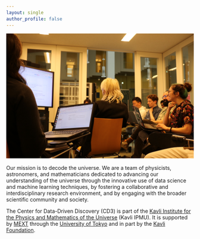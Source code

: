 ```yaml
---
layout: single
author_profile: false
---
```



![Tea](/_images/hackfriday.jpg)

Our mission is to decode the universe. We are a team of physicists, astronomers, and mathematicians dedicated to advancing our understanding of the universe through the innovative use of data science and machine learning techniques, by fostering a collaborative and interdisciplinary research environment, and by engaging with the broader scientific community and society.

The Center for Data-Driven Discovery (CD3) is part of the [Kavli Institute for the Physics and Mathematics of the Universe](https://www.ipmu.jp/) (Kavli IPMU). It is supported by [MEXT](https://www.mext.go.jp/en/) through the [University of Tokyo](https://www.u-tokyo.ac.jp/en/) and in part by the [Kavli Foundation](https://kavlifoundation.org/).
